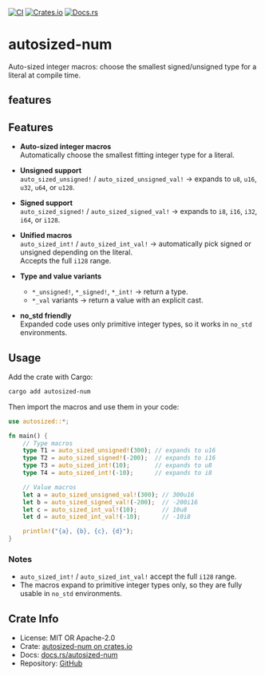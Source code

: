 [![CI](https://github.com/yua134/autosized_num/actions/workflows/ci.yml/badge.svg)](https://github.com/yua134/autosized_num/actions/workflows/ci.yml)
[![Crates.io](https://img.shields.io/crates/v/autosized-num.svg)](https://crates.io/crates/autosized-num)
[![Docs.rs](https://docs.rs/autosized-num/badge.svg)](https://docs.rs/autosized-num)

# autosized-num

Auto-sized integer macros: choose the smallest signed/unsigned type for a literal at compile time.

## features

## Features

- **Auto-sized integer macros**  
  Automatically choose the smallest fitting integer type for a literal.

- **Unsigned support**  
  `auto_sized_unsigned!` / `auto_sized_unsigned_val!` → expands to `u8`, `u16`, `u32`, `u64`, or `u128`.

- **Signed support**  
  `auto_sized_signed!` / `auto_sized_signed_val!` → expands to `i8`, `i16`, `i32`, `i64`, or `i128`.

- **Unified macros**  
  `auto_sized_int!` / `auto_sized_int_val!` → automatically pick signed or unsigned depending on the literal.  
  Accepts the full `i128` range.

- **Type and value variants**  
  - `*_unsigned!`, `*_signed!`, `*_int!` → return a type.  
  - `*_val` variants → return a value with an explicit cast.

- **no_std friendly**  
  Expanded code uses only primitive integer types, so it works in `no_std` environments.

## Usage

Add the crate with Cargo:

```bash
cargo add autosized-num
```

Then import the macros and use them in your code:

```rust
use autosized::*;

fn main() {
    // Type macros
    type T1 = auto_sized_unsigned!(300); // expands to u16
    type T2 = auto_sized_signed!(-200);  // expands to i16
    type T3 = auto_sized_int!(10);       // expands to u8
    type T4 = auto_sized_int!(-10);      // expands to i8

    // Value macros
    let a = auto_sized_unsigned_val!(300); // 300u16
    let b = auto_sized_signed_val!(-200);  // -200i16
    let c = auto_sized_int_val!(10);       // 10u8
    let d = auto_sized_int_val!(-10);      // -10i8

    println!("{a}, {b}, {c}, {d}");
}
```

### Notes

- `auto_sized_int!` / `auto_sized_int_val!` accept the full `i128` range.
- The macros expand to primitive integer types only, so they are fully usable in `no_std` environments.

## Crate Info

- License: MIT OR Apache-2.0
- Crate: [autosized-num on crates.io](https://crates.io/crates/autosized-num)
- Docs: [docs.rs/autosized-num](https://docs.rs/autosized-num)
- Repository: [GitHub](https://github.com/yua134/autosized_num)